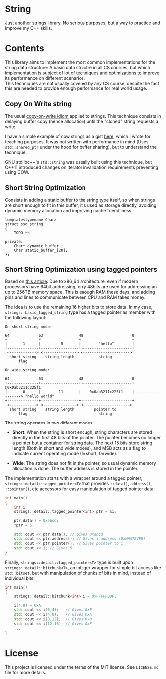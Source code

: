 # String

Just another strings library. No serious purposes, but a way to practice and improve my C++ skills. 

# Contents

This library aims to implement the most common implementations for the string data structure: A basic data structre in all CS courses, but which implementation is subject of lot of techniques and optimizations to improve its performance on different scenarios.   
This techniques are not usually covered by any CS course, despite the fact this are needed to provide enough performance for real world usage.

## Copy On Write string

The usual [copy-on-write idiom](https://en.wikipedia.org/wiki/Copy-on-write) applied to strings. This technique consists in delaying buffer copy (hence allocation) until the "cloned" string requests a write. 

I have a simple example of cow strings as a gist [here](https://gist.github.com/Manu343726/02287de75bb24f2cef00), which I wrote for teaching purposes. It was not written with performance in mind (Uses `std::shared_ptr` under the hood for buffer sharing), but to understand the technique.

GNU stdlibc++'s `std::string` was usually built using this technique, but C++11 introduced changes on iterator invalidation requirements preventing using COW. 

## Short String Optimization

Consists in adding a static buffer to the string type itself, so when strings are short enough to fit in this buffer, it's used as storage directly, avoiding dynamic memory allocation and improving cache friendliness.

```
template<typename Char>
struct sso_string
{
	TODO ¬¬

private:
	Char* dynamic_buffer_;
	Char static_buffer_[20];
};
```

## Short String Optimization using tagged pointers

Based on [this article](). Due to x86_64 architecture, even if modern processors have 64bit addressing, only 48bits are used for addressing an up to 256TB memory space. This is enough RAM these days, and adding pins and lines to communicate between CPU and RAM takes money.

The idea is to use the remaining 16 higher bits to store data. In my case, `strings::basic_tagged_string` type has a tagged pointer as member with the following layout:

```
On short string mode:

64             63                48                      0
+--------------+-----------------+-----------------------+
|       1      |         5       |        "hello"        |
+--------------+-----------------+-----------------------+
 <------------> <---------------> <--------------------->
  short string    string length           string 
      flag

On wide string mode:

64             63                48                      0
+--------------+-----------------+-----------------------+    @0x0ab3211c225f1
|       0      |        11       |    0x0ab3211c225f1    | ------------------> "hello world"
+--------------+-----------------+-----------------------+
 <------------> <---------------> <--------------------->
  short string    string length         pointer to
      flag                                string
```

The string operates in two different modes:

 - **Short**: When the string is short enough, string characters are stored directly in the first 48 bits of the pointer. The pointer becomes no longer a pointer but a container for string data. The next 15 bits store string length (Both in short and wide modes), and MSB acts as a flag to indicate current operating mode (1=short, 0=wide).

 - **Wide**: The string does not fit in the pointer, so usual dynamic memory allocation is done. The buffer address is stored in the pointer.


The implementation starts with a wrapper around a tagged pointer, `strings::detail::tagged_pointer<T>` that provides `::data()`, `address()`, `::pointer()`, etc accessors for easy manipulation of tagged pointer data:

``` cpp
int main()
{
    int i
    strings::detail::tagged_pointer<int> ptr = &i;

    ptr.data() = 0xabcd;
    *ptr = 5;

    std::cout << ptr.data(); // Gives 0xabcd
    std::cout << ptr.address(); // Gives i address (0xWHATEVER)
    std::cout << ptr.pointer(); // Gives pointer to i
    std::cout << i; // Gives 5
}
```

Finally, `strings::detail::tagged_pointer<T>` type is built upon `strings::detail::bitchunk<T>`, an integer wrapper for simple bit access like `std::bitset`, but with manipulation of chunks of bits in mind, instead of individual bits:

``` cpp
int main()
{
    strings::detail::bitchunk<int> i = 0xFFFFF00F;

    i(4,8) = 0xA;
    std::cout << i(0,4);   // Gives 0xF 
    std::cout << i(4,8);   // Gives 0xA
    std::cout << i(8,12);  // Gives 0x0
    std::cout << i(12,16); // Gives 0xF
    ...
}
```

# License

This project is licensed under the terms of the MIT license. See `LICENSE.md` file for more details.